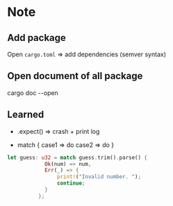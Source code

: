 # Note

## Add package

Open `cargo.toml` => add dependencies (semver syntax)

## Open document of all package

cargo doc --open

## Learned

- .expect() => crash + print log

- match {
  case1 => do
  case2 => do
  }

```rs
let guess: u32 = match guess.trim().parse() {
            Ok(num) => num,
            Err(_) => {
                print!("Invalid number. ");
                continue;
            }
          };
```
